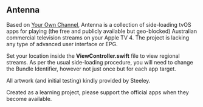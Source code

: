 ## Antenna

Based on [Your Own Channel](https://github.com/kane2931/ownchannel), Antenna is a collection of side-loading tvOS apps for playing (the free and publicly available but geo-blocked) Australian commercial television streams on your Apple TV 4. The project is lacking any type of advanced user interface or EPG.

Set your location inside the **ViewController.swift** file to view regional streams. As per the usual side-loading procedure, you will need to change the Bundle Identifier, however not just once but for each app target.

All artwork (and initial testing) kindly provided by Steeley.

Created as a learning project, please support the official apps when they become available.
